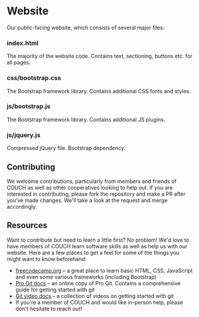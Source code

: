 # Website
Our public-facing website, which consists of several major files:

### index.html
The majority of the website code. Contains text, sectioning, buttons etc. for all pages.

### css/bootstrap.css
The Bootstrap framework library. Contains additional CSS fonts and styles.

### js/bootstrap.js
The Bootstrap framework library. Contains additional JS plugins.

### js/jquery.js
Compressed jQuery file. Bootstrap dependency.

## Contributing
We welcome contributions, particularly from members and friends of COUCH as well as other cooperatives looking to help out. If you are interested in contributing, please fork the repository and make a PR after you've made changes. We'll take a look at the request and merge accordingly.

## Resources
Want to contribute but need to learn a little first? No problem! We'd love to have members of COUCH learn software skills as well as help us with our website. Here are a few places to get a feel for some of the things you might want to know beforehand:

* [freecodecamp.org](https://freecodecamp.org) – a great place to learn basic HTML, CSS, JavaScript and even some various frameworks (including Bootstrap)
* [Pro Git docs](https://git-scm.com/book/en/v2) – an online copy of Pro Git. Contains a comprehensive guide for getting started with git
* [Git video docs](https://git-scm.com/videos) – a collection of videos on getting started with git
* If you're a member of COUCH and would like in-person help, please don't hesitate to reach out!
